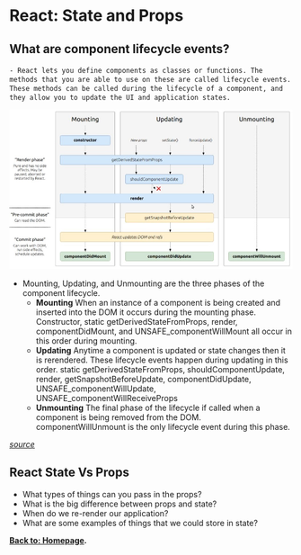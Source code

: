# React: State and Props

## **What are component lifecycle events?**
    - React lets you define components as classes or functions. The methods that you are able to use on these are called lifecycle events. These methods can be called during the lifecycle of a component, and they allow you to update the UI and application states.

![img](read02.jpg)

* Mounting, Updating, and Unmounting are the three phases of the component lifecycle.
    - **Mounting**
When an instance of a component is being created and inserted into the DOM it occurs during the mounting phase. Constructor, static getDerivedStateFromProps, render, componentDidMount, and UNSAFE_componentWillMount all occur in this order during mounting.
    - **Updating**
Anytime a component is updated or state changes then it is rerendered. These lifecycle events happen during updating in this order.
static getDerivedStateFromProps, shouldComponentUpdate, render,
getSnapshotBeforeUpdate, componentDidUpdate, UNSAFE_componentWillUpdate, UNSAFE_componentWillReceiveProps
    - **Unmounting**
The final phase of the lifecycle if called when a component is being removed from the DOM. componentWillUnmount is the only lifecycle event during this phase.

*[source](https://medium.com/@joshuablankenshipnola/react-component-lifecycle-events-cb77e670a093)*

## React State Vs Props
* What types of things can you pass in the props?
* What is the big difference between props and state?
* When do we re-render our application?
* What are some examples of things that we could store in state?


**[Back to: Homepage](https://omarhumamah.github.io/reading-note/).**